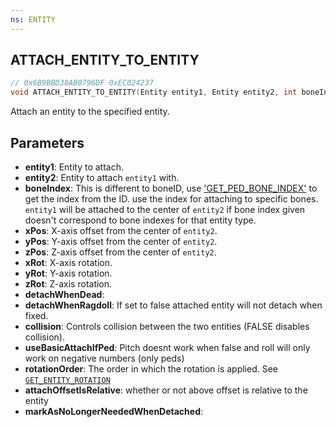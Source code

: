 ```yaml
---
ns: ENTITY
---
```

## ATTACH_ENTITY_TO_ENTITY

```c
// 0x6B9BBD38AB0796DF 0xEC024237
void ATTACH_ENTITY_TO_ENTITY(Entity entity1, Entity entity2, int boneIndex, float xPos, float yPos, float zPos, float xRot, float yRot, float zRot, BOOL detachWhenDead, BOOL detachWhenRagdoll, BOOL collision, BOOL useBasicAttachIfPed, int rotationOrder, BOOL attachOffsetIsRelative, BOOL markAsNoLongerNeededWhenDetached);
```

Attach an entity to the specified entity.

## Parameters
* **entity1**: Entity to attach.
* **entity2**: Entity to attach ```entity1``` with.
* **boneIndex**: This is different to boneID, use ['GET_PED_BONE_INDEX'](#_0x3F428D08BE5AAE31) to get the index from the ID. use the index for attaching to specific bones. ```entity1``` will be attached to the center of ```entity2``` if bone index given doesn't correspond to bone indexes for that entity type.
* **xPos**: X-axis offset from the center of ```entity2```.
* **yPos**: Y-axis offset from the center of ```entity2```.
* **zPos**: Z-axis offset from the center of ```entity2```.
* **xRot**: X-axis rotation.
* **yRot**: Y-axis rotation.
* **zRot**: Z-axis rotation.
* **detachWhenDead**:
* **detachWhenRagdoll**: If set to false attached entity will not detach when fixed.
* **collision**: Controls collision between the two entities (FALSE disables collision).
* **useBasicAttachIfPed**: Pitch doesnt work when false and roll will only work on negative numbers (only peds)
* **rotationOrder**: The order in which the rotation is applied. See [`GET_ENTITY_ROTATION`](#_0xAFBD61CC738D9EB9)
* **attachOffsetIsRelative**: whether or not above offset is relative to the entity
* **markAsNoLongerNeededWhenDetached**: 


